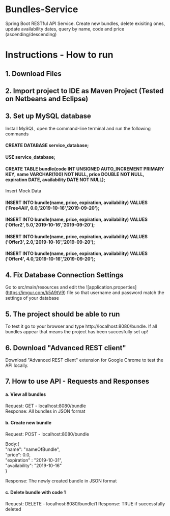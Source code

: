 # Bundles-Service
Spring Boot RESTful API Service.
Create new bundles, delete exisiting ones, update availability dates, query by name, code and price (ascending/descending)
# Instructions - How to run
## 1. Download Files
## 2. Import project to IDE as Maven Project (Tested on Netbeans and Eclipse)
## 3. Set up MySQL database
Install MySQL, open the command-line terminal and run the following commands
#### CREATE DATABASE service_database;
#### USE service_database;
#### CREATE TABLE bundle(code INT UNSIGNED AUTO_INCREMENT PRIMARY KEY, name VARCHAR(100) NOT NULL, price DOUBLE NOT NULL, expiration DATE, availability DATE NOT NULL);

Insert Mock Data
#### INSERT INTO bundle(name, price, expiration, availability) VALUES ('Free4All', 0.0,'2019-10-16','2019-09-20');
#### INSERT INTO bundle(name, price, expiration, availability) VALUES ('Offer2', 5.0,'2019-10-16','2019-09-20');
#### INSERT INTO bundle(name, price, expiration, availability) VALUES ('Offer3', 2.0,'2019-10-16','2019-09-20');
#### INSERT INTO bundle(name, price, expiration, availability) VALUES ('Offer4', 4.0,'2019-10-16','2019-09-20');
## 4. Fix Database Connection Settings
Go to src/main/resources and edit the ![application.properties]\(https://imgur.com/k5A9tV9) file so that username and password match the settings of your database

## 5. The project should be able to run 
To test it go to your browser and type http://localhost:8080/bundle. If all bundles appear that means the project has been succesfully set up!

## 6. Download "Advanced REST client"
Download "Advanced REST client" extension for Google Chrome to test the API locally.

## 7. How to use API - Requests and Responses

#### a. View all bundles
Request: GET - localhost:8080/bundle  
Response: All bundles in JSON format

#### b. Create new bundle
Request: POST - localhost:8080/bundle  
   
Body:{  
"name": "nameOfBundle",  
  "price": 0.0,  
  "expiration" : "2019-10-31",  
"availability": "2019-10-16"  
}  
  
  Response: The newly created bundle in JSON format
#### c. Delete bundle with code 1
Request: DELETE - localhost:8080/bundle/1
Response: TRUE if successfully deleted
